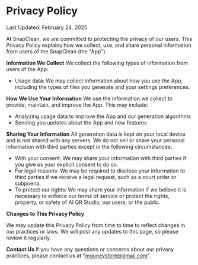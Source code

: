 # Privacy Policy

Last Updated: February 24, 2025

At SnapClean, we are committed to protecting the privacy of our users. This Privacy Policy explains how we collect, use, and share personal information from users of the SnapClean (the "App").

**Information We Collect**
We collect the following types of information from users of the App:

- Usage data: We may collect information about how you use the App, including the types of files you generate and your settings preferences.

**How We Use Your Information**
We use the information we collect to provide, maintain, and improve the App. This may include:

- Analyzing usage data to improve the App and our generation algorithms
- Sending you updates about the App and new features

**Sharing Your Information**
All generation data is kept on your local device and is not shared with any servers. We do not sell or share your personal information with third parties except in the following circumstances:

- With your consent: We may share your information with third parties if you give us your explicit consent to do so.
- For legal reasons: We may be required to disclose your information to third parties if we receive a legal request, such as a court order or subpoena.
- To protect our rights: We may share your information if we believe it is necessary to enforce our terms of service or protect the rights, property, or safety of AI QR Studio, our users, or the public.

**Changes to This Privacy Policy**

We may update this Privacy Policy from time to time to reflect changes in our practices or laws. We will post any updates to this page, so please review it regularly.

**Contact Us**
If you have any questions or concerns about our privacy practices, please contact us at "mguneystore@gmail.com".
